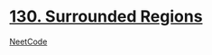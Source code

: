 # [130. Surrounded Regions](https://leetcode.com/problems/surrounded-regions/)

[NeetCode](https://youtu.be/9z2BunfoZ5Y)
